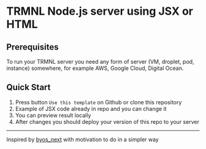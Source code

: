 # TRMNL Node.js server using JSX or HTML

## Prerequisites
To run your TRMNL server you need any form of server (VM, droplet, pod, instance) somewhere, for example AWS, Google Cloud, Digital Ocean.

## Quick Start
1. Press button `Use this template` on Github or clone this repository
2. Example of JSX code already in repo and you can change it
3. You can preview result locally
4. After changes you should deploy your version of this repo to your server




------
Inspired by [byos_next](https://github.com/usetrmnl/byos_next) with motivation to do in a simpler way